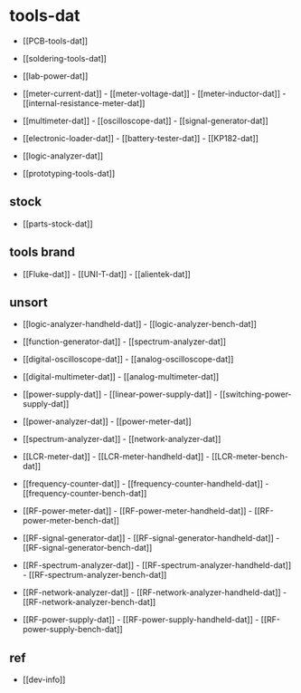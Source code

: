
# tools-dat

- [[PCB-tools-dat]] 

- [[soldering-tools-dat]]

- [[lab-power-dat]]

- [[meter-current-dat]] - [[meter-voltage-dat]] - [[meter-inductor-dat]] - [[internal-resistance-meter-dat]]


- [[multimeter-dat]] - [[oscilloscope-dat]] - [[signal-generator-dat]] 

- [[electronic-loader-dat]] - [[battery-tester-dat]] - [[KP182-dat]]

- [[logic-analyzer-dat]]

- [[prototyping-tools-dat]]



## stock 

- [[parts-stock-dat]]

## tools brand 

- [[Fluke-dat]] - [[UNI-T-dat]] - [[alientek-dat]]








## unsort 

- [[logic-analyzer-handheld-dat]] - [[logic-analyzer-bench-dat]]

- [[function-generator-dat]] - [[spectrum-analyzer-dat]]

- [[digital-oscilloscope-dat]] - [[analog-oscilloscope-dat]]

- [[digital-multimeter-dat]] - [[analog-multimeter-dat]]

- [[power-supply-dat]] - [[linear-power-supply-dat]] - [[switching-power-supply-dat]]
- [[power-analyzer-dat]] - [[power-meter-dat]]
- [[spectrum-analyzer-dat]] - [[network-analyzer-dat]]
- [[LCR-meter-dat]] - [[LCR-meter-handheld-dat]] - [[LCR-meter-bench-dat]]
- [[frequency-counter-dat]] - [[frequency-counter-handheld-dat]] - [[frequency-counter-bench-dat]]

- [[RF-power-meter-dat]] - [[RF-power-meter-handheld-dat]] - [[RF-power-meter-bench-dat]]
- [[RF-signal-generator-dat]] - [[RF-signal-generator-handheld-dat]] - [[RF-signal-generator-bench-dat]]
- [[RF-spectrum-analyzer-dat]] - [[RF-spectrum-analyzer-handheld-dat]] - [[RF-spectrum-analyzer-bench-dat]]
- [[RF-network-analyzer-dat]] - [[RF-network-analyzer-handheld-dat]] - [[RF-network-analyzer-bench-dat]]
- [[RF-power-supply-dat]] - [[RF-power-supply-handheld-dat]] - [[RF-power-supply-bench-dat]]

## ref 

- [[dev-info]]